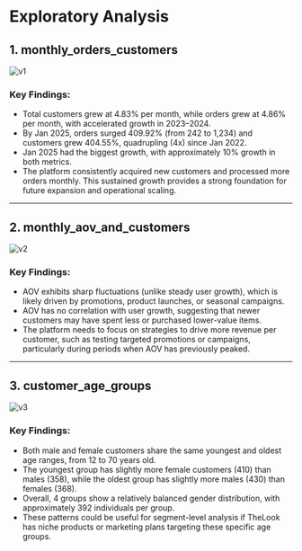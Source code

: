 # Exploratory Analysis

## 1. monthly_orders_customers

![v1](https://github.com/user-attachments/assets/0f80608e-e642-4257-8d8c-fcf93232bd91)


### Key Findings:
- Total customers grew at 4.83% per month, while orders grew at 4.86% per month, with accelerated growth in 2023–2024.
- By Jan 2025, orders surged 409.92% (from 242 to 1,234) and customers grew 404.55%, quadrupling (4x) since Jan 2022.
- Jan 2025 had the biggest growth, with approximately 10% growth in both metrics.
- The platform consistently acquired new customers and processed more orders monthly. This sustained growth provides a strong foundation for future expansion and operational scaling. 

---

## 2. monthly_aov_and_customers

![v2](https://github.com/user-attachments/assets/27649700-08b7-4bf3-a216-a542fbcb34a0)

### Key Findings:
- AOV exhibits sharp fluctuations (unlike steady user growth), which is likely driven by promotions, product launches, or seasonal campaigns.
- AOV has no correlation with user growth, suggesting that newer customers may have spent less or purchased lower-value items.
- The platform needs to focus on strategies to drive more revenue per customer, such as testing targeted promotions or campaigns, particularly during periods when AOV has previously peaked.

---

## 3. customer_age_groups

![v3](https://github.com/user-attachments/assets/e5b43d13-6ed0-456e-81e7-58d7d4c9a736)

### Key Findings:
- Both male and female customers share the same youngest and oldest age ranges, from 12 to 70 years old.
- The youngest group has slightly more female customers (410) than males (358), while the oldest group has slightly more males (430) than females (368).
- Overall, 4 groups show a relatively balanced gender distribution, with approximately 392 individuals per group.
- These patterns could be useful for segment-level analysis if TheLook has niche products or marketing plans targeting these specific age groups.
